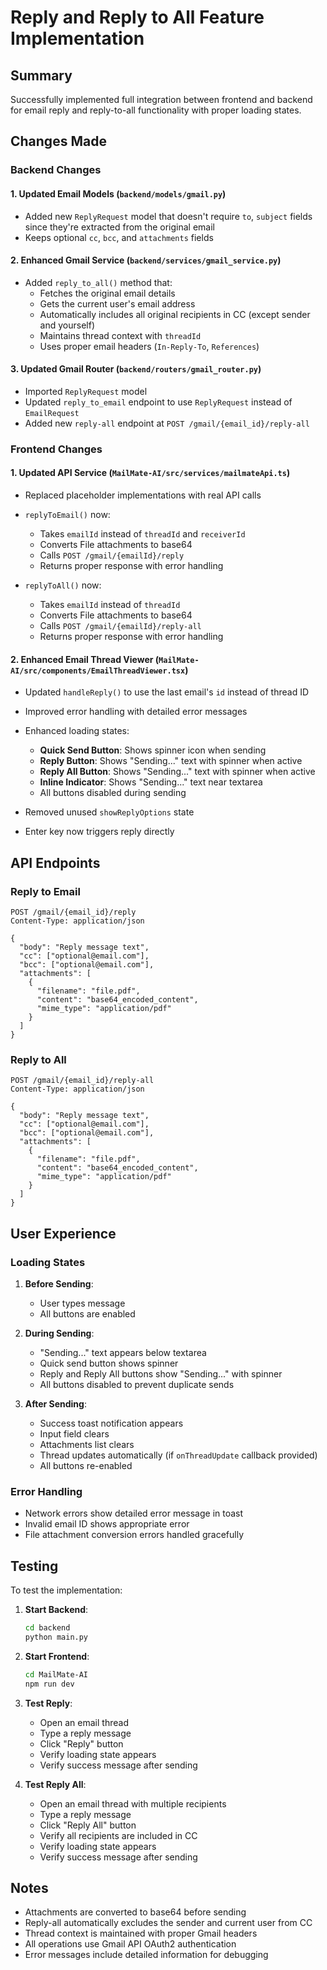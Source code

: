# Reply and Reply to All Feature Implementation

## Summary
Successfully implemented full integration between frontend and backend for email reply and reply-to-all functionality with proper loading states.

## Changes Made

### Backend Changes

#### 1. **Updated Email Models** (`backend/models/gmail.py`)
- Added new `ReplyRequest` model that doesn't require `to`, `subject` fields since they're extracted from the original email
- Keeps optional `cc`, `bcc`, and `attachments` fields

#### 2. **Enhanced Gmail Service** (`backend/services/gmail_service.py`)
- Added `reply_to_all()` method that:
  - Fetches the original email details
  - Gets the current user's email address
  - Automatically includes all original recipients in CC (except sender and yourself)
  - Maintains thread context with `threadId`
  - Uses proper email headers (`In-Reply-To`, `References`)

#### 3. **Updated Gmail Router** (`backend/routers/gmail_router.py`)
- Imported `ReplyRequest` model
- Updated `reply_to_email` endpoint to use `ReplyRequest` instead of `EmailRequest`
- Added new `reply-all` endpoint at `POST /gmail/{email_id}/reply-all`

### Frontend Changes

#### 1. **Updated API Service** (`MailMate-AI/src/services/mailmateApi.ts`)
- Replaced placeholder implementations with real API calls
- `replyToEmail()` now:
  - Takes `emailId` instead of `threadId` and `receiverId`
  - Converts File attachments to base64
  - Calls `POST /gmail/{emailId}/reply`
  - Returns proper response with error handling
  
- `replyToAll()` now:
  - Takes `emailId` instead of `threadId`
  - Converts File attachments to base64
  - Calls `POST /gmail/{emailId}/reply-all`
  - Returns proper response with error handling

#### 2. **Enhanced Email Thread Viewer** (`MailMate-AI/src/components/EmailThreadViewer.tsx`)
- Updated `handleReply()` to use the last email's `id` instead of thread ID
- Improved error handling with detailed error messages
- Enhanced loading states:
  - **Quick Send Button**: Shows spinner icon when sending
  - **Reply Button**: Shows "Sending..." text with spinner when active
  - **Reply All Button**: Shows "Sending..." text with spinner when active
  - **Inline Indicator**: Shows "Sending..." text near textarea
  - All buttons disabled during sending
  
- Removed unused `showReplyOptions` state
- Enter key now triggers reply directly

## API Endpoints

### Reply to Email
```
POST /gmail/{email_id}/reply
Content-Type: application/json

{
  "body": "Reply message text",
  "cc": ["optional@email.com"],
  "bcc": ["optional@email.com"],
  "attachments": [
    {
      "filename": "file.pdf",
      "content": "base64_encoded_content",
      "mime_type": "application/pdf"
    }
  ]
}
```

### Reply to All
```
POST /gmail/{email_id}/reply-all
Content-Type: application/json

{
  "body": "Reply message text",
  "cc": ["optional@email.com"],
  "bcc": ["optional@email.com"],
  "attachments": [
    {
      "filename": "file.pdf",
      "content": "base64_encoded_content",
      "mime_type": "application/pdf"
    }
  ]
}
```

## User Experience

### Loading States
1. **Before Sending**:
   - User types message
   - All buttons are enabled
   
2. **During Sending**:
   - "Sending..." text appears below textarea
   - Quick send button shows spinner
   - Reply and Reply All buttons show "Sending..." with spinner
   - All buttons disabled to prevent duplicate sends
   
3. **After Sending**:
   - Success toast notification appears
   - Input field clears
   - Attachments list clears
   - Thread updates automatically (if `onThreadUpdate` callback provided)
   - All buttons re-enabled

### Error Handling
- Network errors show detailed error message in toast
- Invalid email ID shows appropriate error
- File attachment conversion errors handled gracefully

## Testing

To test the implementation:

1. **Start Backend**:
   ```bash
   cd backend
   python main.py
   ```

2. **Start Frontend**:
   ```bash
   cd MailMate-AI
   npm run dev
   ```

3. **Test Reply**:
   - Open an email thread
   - Type a reply message
   - Click "Reply" button
   - Verify loading state appears
   - Verify success message after sending

4. **Test Reply All**:
   - Open an email thread with multiple recipients
   - Type a reply message
   - Click "Reply All" button
   - Verify all recipients are included in CC
   - Verify loading state appears
   - Verify success message after sending

## Notes

- Attachments are converted to base64 before sending
- Reply-all automatically excludes the sender and current user from CC
- Thread context is maintained with proper Gmail headers
- All operations use Gmail API OAuth2 authentication
- Error messages include detailed information for debugging

